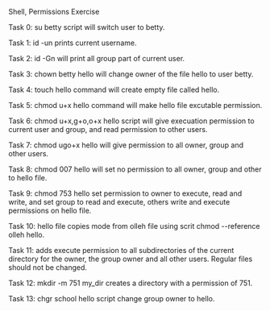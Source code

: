 Shell, Permissions Exercise 

Task 0: su betty script will switch user to betty.

Task 1: id -un prints current username.

Task 2: id -Gn will print all group part of current user.

Task 3: chown betty hello will change owner of the file hello to user betty.

Task 4: touch hello command will create empty file called hello.

Task 5: chmod u+x hello command will make hello file excutable permission.

Task 6: chmod u+x,g+o,o+x hello script will give execuation permission to current user and group, and read permission to other users.

Task 7: chmod ugo+x hello will give permission to all owner, group and other users.

Task 8: chmod 007 hello will set no permission to all owner, group and other to hello file.

Task 9: chmod 753 hello set permission to owner to execute, read and write, and set group to read and execute, others write and execute permissions on hello file.

Task 10: hello file copies mode from olleh file using scrit chmod --reference olleh hello.

Task 11: adds execute permission to all subdirectories of the current directory for the owner, the group owner and all other users. Regular files should not be changed.

Task 12: mkdir -m 751 my_dir creates a directory with a permission of 751.

Task 13: chgr school hello script change group owner to hello.

